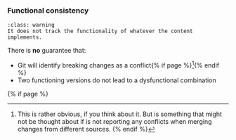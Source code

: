 ### Functional consistency

```{admonition} <i class="fab fa-git"></i> tracks only the content of files
:class: warning
It does not track the functionality of whatever the content implements.
```

There is **no** guarantee that:

- Git will identify breaking changes as a conflict{% if page %}[^sn3]{% endif %}
- Two functioning versions do not lead to a dysfunctional combination

{% if page %}
[^sn3]: This is rather obvious, if you think about it. But is something that might not be thought about if <i class="fab fa-git"></i> is not reporting any conflicts when merging changes from different sources.
{% endif %}
